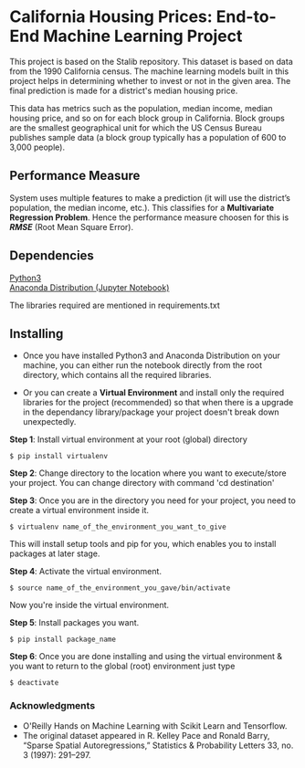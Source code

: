 # California Housing Prices: End-to-End Machine Learning Project

This project is based on the Stalib repository. This dataset is based on data from the 1990 California census. The machine learning models built in this project helps in determining whether to invest or not in the given area. The final prediction is made for a district's median housing price.</br>

This data has metrics such as the population, median income, median housing price, and so on for each block group in California. Block groups are the smallest geographical unit for which the US Census Bureau publishes sample data (a block group typically has a population of 600 to 3,000 people).

## Performance Measure

System uses multiple features to make a prediction (it will use the district’s population, the median income, etc.). This classifies for a **Multivariate Regression Problem**. Hence the performance measure choosen for this is **_RMSE_** (Root Mean Square Error).

## Dependencies

[Python3](https://www.python.org/downloads/) </br>
[Anaconda Distribution (Jupyter Notebook)](https://conda.io/docs/user-guide/install/index.html)

The libraries required are mentioned in requirements.txt

## Installing

* Once you have installed Python3 and Anaconda Distribution on your machine, you can either run the notebook directly from the root directory, which contains all the required libraries.

* Or you can create a **Virtual Environment** and install only the required libraries for the project (recommended) so that when there is a upgrade in the dependancy library/package your project doesn't break down unexpectedly.

**Step 1**: Install virtual environment at your root (global) directory
```
$ pip install virtualenv
```
**Step 2**: Change directory to the location where you want to execute/store your project. You can change directory with command 'cd destination'

**Step 3**: Once you are in the directory you need for your project, you need to create a virtual environment inside it.
```
$ virtualenv name_of_the_environment_you_want_to_give
```
This will install setup tools and pip for you, which enables you to install packages at later stage.

**Step 4**: Activate the virtual environment.
```
$ source name_of_the_environment_you_gave/bin/activate
```
Now you're inside the virtual environment.

**Step 5**: Install packages you want.
```
$ pip install package_name
```

**Step 6**: Once you are done installing and using the virtual environment & you want to return to the global (root) environment just type
```
$ deactivate
```

### Acknowledgments

* O'Reilly Hands on Machine Learning with Scikit Learn and Tensorflow. 
* The original dataset appeared in R. Kelley Pace and Ronald Barry, “Sparse Spatial Autoregressions,” Statistics & Probability Letters 33, no. 3 (1997): 291–297.

